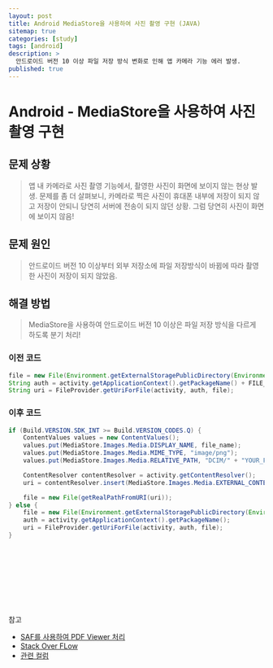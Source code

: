 ```yaml
---
layout: post
title: Android MediaStore을 사용하여 사진 촬영 구현 (JAVA)
sitemap: true
categories: [study]
tags: [android]
description: >
  안드로이드 버전 10 이상 파일 저장 방식 변화로 인해 앱 카메라 기능 에러 발생. 
published: true
---
```


# Android - MediaStore을 사용하여 사진 촬영 구현

## 문제 상황
> 앱 내 카메라로 사진 촬영 기능에서, 촬영한 사진이 화면에 보이지 않는 현상 발생. 
> 문제를 좀 더 살펴보니, 카메라로 찍은 사진이 휴대폰 내부에 저장이 되지 않고 저장이 안되니 당연히 서버에 전송이 되지 않던 상황. 
> 그럼 당연히 사진이 화면에 보이지 않음!

## 문제 원인
> 안드로이드 버전 10 이상부터 외부 저장소에 파일 저장방식이 바뀜에 따라 촬영한 사진이 저장이 되지 않았음. 

## 해결 방법
> MediaStore을 사용하여 안드로이드 버전 10 이상은 파일 저장 방식을 다르게 하도록 분기 처리!

### 이전 코드 
~~~java
file = new File(Environment.getExternalStoragePublicDirectory(Environment, DIRECTORY_DCIM), file_name);
String auth = activity.getApplicationContext().getPackageName() + FILE_PROVIDER;
String uri = FileProvider.getUriForFile(activity, auth, file);
~~~

### 이후 코드
~~~java
if (Build.VERSION.SDK_INT >= Build.VERSION_CODES.Q) {
    ContentValues values = new ContentValues();
    values.put(MediaStore.Images.Media.DISPLAY_NAME, file_name);
    values.put(MediaStore.Images.Media.MIME_TYPE, "image/png");
    values.put(MediaStore.Images.Media.RELATIVE_PATH, "DCIM/" + "YOUR_FOLDER");

    ContentResolver contentResolver = activity.getContentResolver();
    uri = contentResolver.insert(MediaStore.Images.Media.EXTERNAL_CONTENT_URI, values);

    file = new File(getRealPathFromURI(uri));
} else {
    file = new File(Environment.getExternalStoragePublicDirectory(Environment, DIRECTORY_DCIM), file_name);
    auth = activity.getApplicationContext().getPackageName();
    uri = FileProvider.getUriForFile(activity, auth, file);
}
~~~


<br>
<br>
<br>
<br>
<br>
<br>
<br>

참고 
- [SAF를 사용하여 PDF Viewer 처리](https://kongsubin.github.io/post/study/2022-11-03-android-pdf-viewer/)
- [Stack Over FLow](https://stackoverflow.com/questions/57116335/environment-getexternalstoragedirectory-deprecated-in-api-level-29-java)
- [관련 컬럼](https://medium.com/androiddevelopers/permissionless-is-the-future-of-storage-on-android-3fbceeb3d70a)

